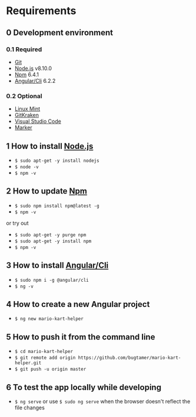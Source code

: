 # Requirements

## 0 Development environment

### 0.1 Required

- [Git](https://git-scm.com/)
- [Node.js](https://nodejs.org) v8.10.0
- [Npm](https://www.npmjs.com) 6.4.1
- [Angular/Cli](https://cli.angular.io) 6.2.2

### 0.2 Optional

- [Linux Mint](https://linuxmint.com/)
- [GitKraken](https://www.gitkraken.com/)
- [Visual Studio Code](https://code.visualstudio.com)
- [Marker](https://github.com/fabiocolacio/Marker)

## 1 How to install [Node.js](https://nodejs.org)

- `$ sudo apt-get -y install nodejs`
- `$ node -v`
- `$ npm -v`

## 2 How to update [Npm](https://www.npmjs.com)

- `$ sudo npm install npm@latest -g`
- `$ npm -v`

or try out

- `$ sudo apt-get -y purge npm`
- `$ sudo apt-get -y install npm`
- `$ npm -v`

## 3 How to install [Angular/Cli](https://cli.angular.io)

- `$ sudo npm i -g @angular/cli`
- `$ ng -v`

## 4 How to create a new Angular project

- `$ ng new mario-kart-helper`

## 5 How to push it from the command line

- `$ cd mario-kart-helper`
- `$ git remote add origin https://github.com/bugtamer/mario-kart-helper.git`
- `$ git push -u origin master`

## 6 To test the app locally while developing

- `$ ng serve` or use `$ sudo ng serve` when the browser doesn't reflect the file changes